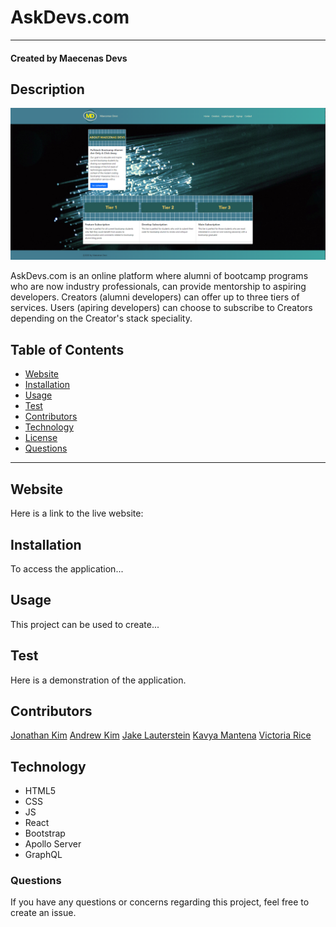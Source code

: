 # AskDevs.com
***
#### Created by Maecenas Devs
## Description 
![alt text](./client/src/assets/images/LandingPage.png)

AskDevs.com is an online platform where alumni of bootcamp programs who are now industry professionals, can provide mentorship to aspiring developers. Creators (alumni developers) can offer up to three tiers of services. Users (apiring developers) can choose to subscribe to Creators depending on the Creator's stack speciality. 


## Table of Contents 
* [Website](#Website)
* [Installation](#Installation)
* [Usage](#Usage)
* [Test](#Test)
* [Contributors](#contributors)
* [Technology](#technology)
* [License](license)
* [Questions](#Questions)

***

## Website
Here is a link to the live website:
[   ]()

## Installation 
To access the application...

## Usage
This project can be used to create...

## Test
Here is a demonstration of the application.


## Contributors
[Jonathan Kim](https://github.com/JonathanKim424)
[Andrew Kim](https://github.com/andrewyk99)
[Jake Lauterstein](https://github.com/jakelauterstein)
[Kavya Mantena](https://github.com/KavyaMantena)
[Victoria Rice](https://github.com/vtori37)

## Technology
* HTML5
* CSS 
* JS
* React
* Bootstrap
* Apollo Server
* GraphQL


### Questions
If you have any questions or concerns regarding this project, feel free to create an issue. 

